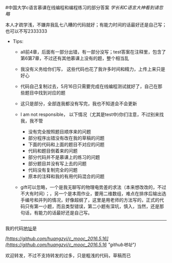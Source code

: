 #中国大学c语言慕课在线编程和编程练习的部分答案
_学长和C语言大神看到请忽略_

本人才疏学浅，不嫌弃我乱七八糟的代码就好；有能力时间的话最好还是自己写；也可以不写2333333

+ Tips:
  - all前4章，后面有一部分出错，有一部分没写；test答案在注释里，包含了第6第7章，不过还有其他慕课上没有的题，整个相当乱
  - 我没有义务给你们写， 这些代码也花了我许多时间和精力，上传上来只是好心
  - 代码自己复制过去，5月16日只需要完成在线编程测试就好了，自己在那些题目中找到对应的题
  - 这只是部分，全部连我都没有写完，我也不知道会不会更新
  - I am not responsible， 以下情况（尤其是test中)你们注意，不过别来找我，我不管
     * 没有完全按照题目顺序来的问题
     * 部分程序出错没有改在我的草稿的问题
     * 下面的代码和上面的题目不对应的问题
     * 代码和题目倒着来的问题
     * 部分代码并不是慕课上的练习的问题
     * 部分题目并没有写上去的问题
     * 代码没有复制完全的问题
     * 原本的注释和我的有用代码混合的问题
  - gift可以忽略，一个是我无聊写的物理电势差的求法（本来想改改的，不过不大有时间）；，另一个是本周作业，要用二维数组，难点在排序后输出选手编号和并列的情况，好像超纲了，这里是用老师的方法写的，正式的代码只有第一小题，而且类型错误，第二小题有深坑，慎入，当然，还是那句话，有能力的话最好还是自己写。
     
    ---
我的代码[地址](https://github.com/huangzyi/c_mooc_2016.5.16 "github地址")是

*[https://github.com/huangzyi/c_mooc_2016.5.16](https://github.com/huangzyi/c_mooc_2016.5.16 "github地址")*

欢迎转发，不过不支持转发的过多，只是粗浅的代码，草稿而已



